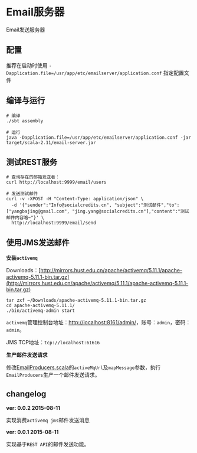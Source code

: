 # Email服务器

Email发送服务器

## 配置

推荐在启动时使用 `-Dapplication.file=/usr/app/etc/emailserver/application.conf` 指定配置文件


## 编译与运行

```
# 编译
./sbt assembly

# 运行
java -Dapplication.file=/usr/app/etc/emailserver/application.conf -jar target/scala-2.11/email-server.jar
```


## 测试REST服务

```
# 查询存在的邮箱发送者：
curl http://localhost:9999/email/users

# 发送测试邮件
curl -v -XPOST -H "Content-Type: application/json" \
  -d '{"sender":"Info@socialcredits.cn", "subject":"测试邮件","to":["yangbajing@gmail.com", "jing.yang@socialcredits.cn"],"content":"测试邮件内容咯~"}' \
  http://localhost:9999/email/send

```


## 使用JMS发送邮件

**安装`activemq`**

Downloads：[http://mirrors.hust.edu.cn/apache/activemq/5.11.1/apache-activemq-5.11.1-bin.tar.gz](http://mirrors.hust.edu.cn/apache/activemq/5.11.1/apache-activemq-5.11.1-bin.tar.gz)

```
tar zxf ~/Downloads/apache-activemq-5.11.1-bin.tar.gz
cd apache-activemq-5.11.1/
./bin/activemq-admin start
```

`activemq`管理控制台地址：[http://localhost:8161/admin/](http://localhost:8161/admin/)，账号：`admin`，密码：`admin`。

JMS TCP地址：`tcp://localhost:61616`

**生产邮件发送请求**

修改[EmailProducers.scala](https://github.com/yangbajing/scala-applications/blob/master/email-server/src/main/scala/me/yangbajing/emailserver/demo/EmailProducers.scala)的`activeMqUrl`及`mapMessage`参数，执行`EmailProducers`生产一个邮件发送请求。


## changelog

**ver: 0.0.2 2015-08-11**

实现消费`activemq jms`邮件发送消息

**ver: 0.0.1 2015-08-11**

实现基于`REST API`的邮件发送功能。
